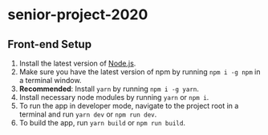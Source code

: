 # senior-project-2020

## Front-end Setup

1. Install the latest version of [Node.js](https://nodejs.org/en/download/).
2. Make sure you have the latest version of npm by running `npm i -g npm` in a terminal window.
3. **Recommended**: Install `yarn` by running `npm i -g yarn`.
4. Install necessary node modules by running `yarn` or `npm i`.
5. To run the app in developer mode, navigate to the project root in a terminal and run `yarn dev` or `npm run dev`.
6. To build the app, run `yarn build` or `npm run build`.

